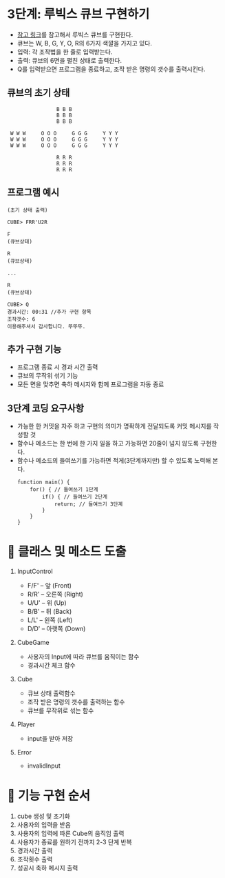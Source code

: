 # 3단계: 루빅스 큐브 구현하기

- [참고 링크](https://cube3x3.com/%ED%81%90%EB%B8%8C%EB%A5%BC-%EB%A7%9E%EC%B6%94%EB%8A%94-%EB%B0%A9/#notation)를 참고해서 루빅스 큐브를 구현한다.
- 큐브는 W, B, G, Y, O, R의 6가지 색깔을 가지고 있다.
- 입력: 각 조작법을 한 줄로 입력받는다.
- 출력: 큐브의 6면을 펼친 상태로 출력한다.
- Q를 입력받으면 프로그램을 종료하고, 조작 받은 명령의 갯수를 출력시킨다.

## 큐브의 초기 상태
```
                B B B  
                B B B
                B B B

 W W W     O O O     G G G     Y Y Y 
 W W W     O O O     G G G     Y Y Y 
 W W W     O O O     G G G     Y Y Y 
 
                R R R 
                R R R 
                R R R 
```

## 프로그램 예시
```
(초기 상태 출력)

CUBE> FRR'U2R

F
(큐브상태)

R
(큐브상태)

...

R
(큐브상태)

CUBE> Q
경과시간: 00:31 //추가 구현 항목
조작갯수: 6
이용해주셔서 감사합니다. 뚜뚜뚜.
```
## 추가 구현 기능
- 프로그램 종료 시 경과 시간 출력
- 큐브의 무작위 섞기 기능
- 모든 면을 맞추면 축하 메시지와 함께 프로그램을 자동 종료

## 3단계 코딩 요구사항
- 가능한 한 커밋을 자주 하고 구현의 의미가 명확하게 전달되도록 커밋 메시지를 작성할 것
- 함수나 메소드는 한 번에 한 가지 일을 하고 가능하면 20줄이 넘지 않도록 구현한다.
- 함수나 메소드의 들여쓰기를 가능하면 적게(3단계까지만) 할 수 있도록 노력해 본다.
    ```
    function main() {
        for() { // 들여쓰기 1단계
            if() { // 들여쓰기 2단계
                return; // 들여쓰기 3단계
            }
        }
    }
    ```
# 📝 클래스 및 메소드 도출

1. InputControl
    - F/F' – 앞 (Front)
    - R/R' – 오른쪽 (Right)
    - U/U' – 위 (Up)
    - B/B' – 뒤 (Back)
    - L/L' – 왼쪽 (Left)
    - D/D' – 아랫쪽 (Down)

2. CubeGame
    - 사용자의 Input에 따라 큐브를 움직이는 함수
    - 경과시간 체크 함수

3. Cube
    - 큐브 상태 출력함수
    - 조작 받은 명령의 갯수를 출력하는 함수
    - 큐브를 무작위로 섞는 함수
3. Player
    - input을 받아 저장
4. Error
    - invalidInput


# 🎲 기능 구현 순서

1. cube 생성 및 초기화
2. 사용자의 입력을 받음
3. 사용자의 입력에 따른 Cube의 움직임 출력
4. 사용자가 종료를 원하기 전까지 2-3 단계 반복
5. 경과시간 출력
6. 조작횟수 출력
7. 성공시 축하 메시지 출력


